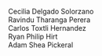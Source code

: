 Cecilia Delgado Solorzano <br>
Ravindu Tharanga Perera  <br>
Carlos Toxtli Hernandez  <br>
Ryan Philip Hirt <br>
Adam Shea Pickeral <br>
